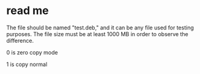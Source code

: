 # read me
The file should be named "test.deb," and it can be any file used for testing purposes. The file size must be at least 1000 MB in order to observe the difference.

0 is zero copy mode 

1 is copy normal
